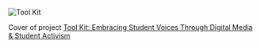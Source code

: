 ![Tool Kit](https://raw.github.com/eng470-s23/jamieyanofskydemosight/main/index/coverpage.png)

Cover of project [Tool Kit: Embracing Student Voices Through Digital Media & Student Activism](https://raw.github.com/eng470-s23/jamieyanofskydemosight/main/presentation.md)
